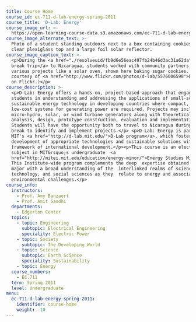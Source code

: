 ```yaml
---
title: Course Home
course_id: ec-711-d-lab-energy-spring-2011
course_title: 'D-Lab: Energy'
course_image_url: >-
  https://open-learning-course-data.s3.amazonaws.com/ec-711-d-lab-energy-spring-2011/904b1bf01a94f63a980908933b86bfda_ec-711s11.jpg
course_image_alternate_text: >-
  Photo of a student standing outdoors next to a box containing cookies, with
  clear plexiglass top and a large foil solar reflector.
course_image_caption_text: >-
  <p>During the <a href="./resolveuid/fb9d6e56eac497fb24b46d3ac31a62da">spring
  break trip</a> to Nicaragua, students worked with community partners on
  various projects like a solar oven, shown here baking sugar cookies. (Photo
  courtesy of <a href="http://www.flickr.com/photos/d-lab/5576006598">D-Lab</a>
  on Flickr.)</p>
course_description: >-
  <p>D-Lab: Energy offers a hands-on, project-based approach that engages
  students in understanding and addressing the applications of small-scale,
  sustainable energy technology in developing countries where compact, robust,
  low-cost systems for generating power are required. Projects may include
  micro-hydro, solar, or wind turbine generators along with theoretical
  analysis, design, prototype construction, evaluation and implementation.
  Students will have the opportunity both to travel to Nicaragua during spring
  break to identify and implement projects.</p> <p>D-Lab: Energy is part of
  MIT's <a href="http://d-lab.mit.edu/">D-Lab program</a>, which fosters the
  development of appropriate technologies and sustainable solutions within the
  framework of international development.</p><p>This course is an elective
  subject in MIT&rsquo;s undergraduate  <a
  href="http://mitei.mit.edu/education/energy-minor/">Energy Studies Minor</a>.
  This Institute-wide program complements the deep  expertise obtained in any
  major with a broad understanding of the  interlinked realms of science,
  technology, and social sciences as they  relate to energy and associated
  environmental challenges.</p>
course_info:
  instructors:
    - Prof. Amy Banzaert
    - Prof. Amit Gandhi
  departments:
    - Edgerton Center
  topics:
    - topic: Engineering
      subtopic: Electrical Engineering
      speciality: Electric Power
    - topic: Society
      subtopic: The Developing World
    - topic: Science
      subtopic: Earth Science
      speciality: Sustainability
    - topic: Energy
  course_numbers:
    - EC.711
  term: Spring 2011
  level: Undergraduate
menu:
  ec-711-d-lab-energy-spring-2011:
    identifier: course-home
    weight: -10
---
```

